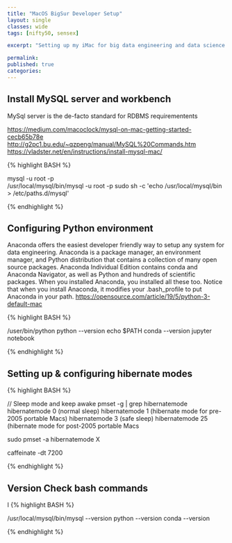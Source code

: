```yaml
---
title: "MacOS BigSur Developer Setup"
layout: single
classes: wide
tags: [nifty50, sensex]

excerpt: "Setting up my iMac for big data engineering and data science projects"

permalink:
published: true
categories: 
---
```


## Install MySQL server and workbench

MySql server is the de-facto standard for RDBMS requirementents

https://medium.com/macoclock/mysql-on-mac-getting-started-cecb65b78e
http://g2pc1.bu.edu/~qzpeng/manual/MySQL%20Commands.htm
https://vladster.net/en/instructions/install-mysql-mac/

{% highlight BASH %}

mysql -u root -p  
/usr/local/mysql/bin/mysql -u root -p 
sudo sh -c 'echo /usr/local/mysql/bin > /etc/paths.d/mysql'

{% endhighlight %}


## Configuring Python environment

Anaconda offers the easiest developer friendly way to setup any system for data engineering.
Anaconda is a package manager, an environment manager, and Python distribution that contains a collection of many open source packages.
Anaconda Individual Edition contains conda and Anaconda Navigator, as well as Python and hundreds of scientific packages. When you installed Anaconda, you installed all these too.
Notice that when you install Anaconda, it modifies your .bash_profile to put Anaconda in your path.
https://opensource.com/article/19/5/python-3-default-mac

{% highlight BASH %}

/user/bin/python
python --version
echo $PATH
conda --version
jupyter notebook

{% endhighlight %}


## Setting up & configuring hibernate modes

{% highlight BASH %}

// Sleep mode and keep awake
pmset -g | grep hibernatemode
	hibernatemode 0  (normal sleep)
	hibernatemode 1  (hibernate mode for pre-2005 portable Macs)
	hibernatemode 3  (safe sleep)
	hibernatemode 25 (hibernate mode for post-2005 portable Macs

sudo pmset -a hibernatemode X

caffeinate -dt 7200

{% endhighlight %}


## Version Check bash commands
I
{% highlight BASH %}

/usr/local/mysql/bin/mysql --version
python --version
conda --version

{% endhighlight %}
